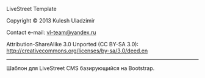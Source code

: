 LiveStreet Template

Copyright © 2013 Kulesh Uladzimir

Contact e-mail: vl-team@yandex.ru

Attribution-ShareAlike 3.0 Unported (CC BY-SA 3.0):
http://creativecommons.org/licenses/by-sa/3.0/deed.en

------------------------------------------------------

Шаблон для LiveStreet CMS базирующийся на Bootstrap.
